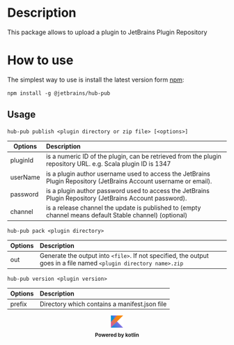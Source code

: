 # Description

This package allows to upload a plugin to JetBrains Plugin Repository


# How to use


The simplest way to use is install the latest version form [npm](https://www.npmjs.com/package/@jetbrains/hub-pub):
```shell
npm install -g @jetbrains/hub-pub
```

## Usage

```
hub-pub publish <plugin directory or zip file> [<options>]
```

Options | Description
--- | :---
pluginId | is a numeric ID of the plugin, can be retrieved from the plugin repository URL. e.g. Scala plugin ID is 1347
userName | is a plugin author username used to access the JetBrains Plugin Repository (JetBrains Account username or email).
password | is a plugin author password used to access the JetBrains Plugin Repository (JetBrains Account password).
channel | is a release channel the update is published to (empty channel means default Stable channel) (optional)

```
hub-pub pack <plugin directory>
```

Options | Description
--- | :---
out | Generate the output into `<file>`. If not specified, the output goes in a file named `<plugin directory name>.zip`

```
hub-pub version <plugin version>
```

Options | Description
--- | :---
prefix | Directory which contains a manifest.json file


<div align="center">
    <img src="./kotlin.svg" width="28">
    <div></div>
    <sub><b>Powered by kotlin</b></sub>
</div>
